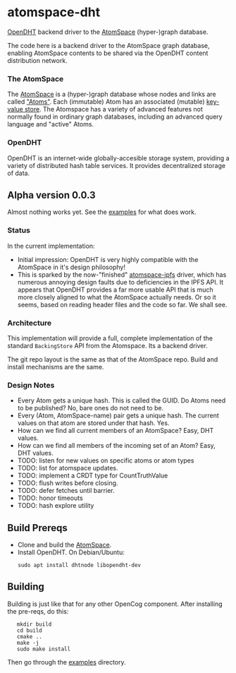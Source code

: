 # atomspace-dht
[OpenDHT](https://github.com/savoirfairelinux/opendht/wiki)
backend driver to the
[AtomSpace](https://github.com/opencog/atomspace) (hyper-)graph database.

The code here is a backend driver to the AtomSpace graph database,
enabling AtomSpace contents to be shared via the OpenDHT content
distribution network.

### The AtomSpace
The [AtomSpace](https://wiki.opencog.org/w/AtomSpace) is a
(hyper-)graph database whose nodes and links are called
["Atoms"](https://wiki.opencog.org/w/Atom). Each (immutable) Atom has
an associated (mutable)
[key-value store](https://wiki.opencog.org/w/Value).
The Atomspace has a variety of advanced features not normally found
in ordinary graph databases, including an advanced query language
and "active" Atoms.

### OpenDHT
OpenDHT is an internet-wide globally-accesible storage system, providing
a variety of distributed hash table services.  It provides decentralized
storage of data.

## Alpha version 0.0.3
Almost nothing works yet. See the [examples](examples) for what does work.

### Status
In the current implementation:
 * Initial impression: OpenDHT is very highly compatible with the
   AtomSpace in it's design philosophy!
 * This is sparked by the now-"finished"
   [atomspace-ipfs](https://github.com/opencog/atomspace-ipfs) driver,
   which has numerous annoying design faults due to deficiencies in the
   IPFS API. It appears that OpenDHT provides a far more usable API that
   is much more closely aligned to what the AtomSpace actually needs.
   Or so it seems, based on reading header files and the code so far.
   We shall see.

### Architecture
This implementation will provide a full, complete implementation of the
standard `BackingStore` API from the Atomspace. Its a backend driver.

The git repo layout is the same as that of the AtomSpace repo. Build
and install mechanisms are the same.

### Design Notes
* Every Atom gets a unique hash. This is called the GUID.
  Do Atoms need to be published? No, bare ones do not need to be.
* Every (Atom, AtomSpace-name) pair gets a unique hash.  The current
  values on that atom are stored under that hash. Yes.
* How can we find all current members of an AtomSpace?
  Easy, DHT values.
* How can we find all members of the incoming set of an Atom?
  Easy, DHT values.
* TODO: listen for new values on specific atoms or atom types
* TODO: list for atomspace updates.
* TODO: implement a CRDT type for CountTruthValue
* TODO: flush writes before closing.
* TODO: defer fetches until barrier.
* TODO: honor timeouts
* TODO: hash explore utility

## Build Prereqs

 * Clone and build the [AtomSpace](https://github.com/opencog/atomspace).
 * Install OpenDHT. On Debian/Ubuntu:
   ```
   sudo apt install dhtnode libopendht-dev
   ```

## Building
Building is just like that for any other OpenCog component.
After installing the pre-reqs, do this:
```
   mkdir build
   cd build
   cmake ..
   make -j
   sudo make install
```
Then go through the [examples](examples) directory.
